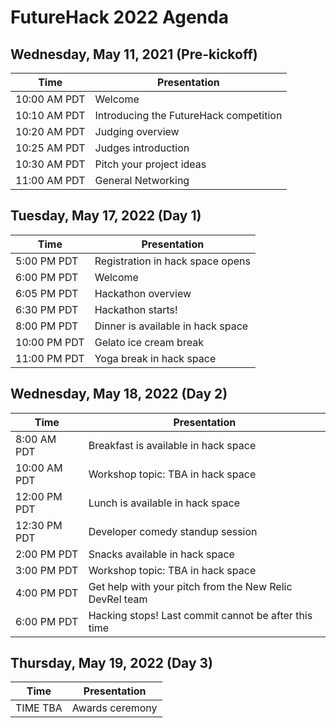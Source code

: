 # FutureHack 2022 Agenda

## Wednesday, May 11, 2021 (Pre-kickoff)

| Time | Presentation |
|---|---|
| 10:00 AM PDT | Welcome |
| 10:10 AM PDT | Introducing the FutureHack competition |
| 10:20 AM PDT | Judging overview |
| 10:25 AM PDT | Judges introduction |
| 10:30 AM PDT | Pitch your project ideas |
| 11:00 AM PDT | General Networking |

## Tuesday, May 17, 2022 (Day 1)

| Time | Presentation |
|---|---|
| 5:00 PM PDT | Registration in hack space opens |
| 6:00 PM PDT | Welcome |
| 6:05 PM PDT | Hackathon overview |
| 6:30 PM PDT | Hackathon starts! |
| 8:00 PM PDT | Dinner is available in hack space |
| 10:00 PM PDT | Gelato ice cream break |
| 11:00 PM PDT | Yoga break in hack space |

## Wednesday, May 18, 2022 (Day 2)

| Time | Presentation |
|---|---|
| 8:00 AM PDT | Breakfast is available in hack space |
| 10:00 AM PDT | Workshop topic: TBA in hack space |
| 12:00 PM PDT | Lunch is available in hack space  |
| 12:30 PM PDT | Developer comedy standup session |
| 2:00 PM PDT | Snacks available in hack space |
| 3:00 PM PDT | Workshop topic: TBA in hack space |
| 4:00 PM PDT | Get help with your pitch from the New Relic DevRel team |
| 6:00 PM PDT | Hacking stops! Last commit cannot be after this time |

## Thursday, May 19, 2022 (Day 3)

| Time | Presentation |
|---|---|
| TIME TBA | Awards ceremony |

